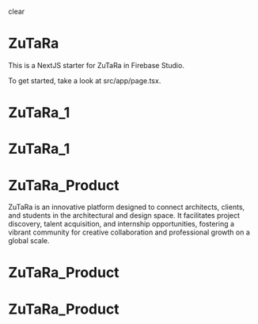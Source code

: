 clear

# ZuTaRa

This is a NextJS starter for ZuTaRa in Firebase Studio.

To get started, take a look at src/app/page.tsx.
# ZuTaRa_1
# ZuTaRa_1
# ZuTaRa_Product

ZuTaRa is an innovative platform designed to connect architects, clients, and students in the architectural and design space. It facilitates project discovery, talent acquisition, and internship opportunities, fostering a vibrant community for creative collaboration and professional growth on a global scale.
# ZuTaRa_Product
# ZuTaRa_Product
